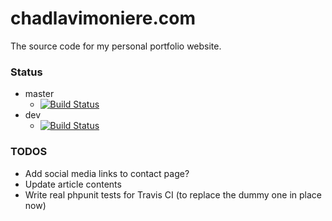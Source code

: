 # chadlavimoniere.com #
The source code for my personal portfolio website.

### Status
* master
    * [![Build Status](https://travis-ci.org/chadlavi/chadlavimoniere.com.svg?branch=master)](https://travis-ci.org/chadlavi/chadlavimoniere.com)
* dev  
    * [![Build Status](https://travis-ci.org/chadlavi/chadlavimoniere.com.svg?branch=dev)](https://travis-ci.org/chadlavi/chadlavimoniere.com)

### TODOS

* Add social media links to contact page?
* Update article contents
* Write real phpunit tests for Travis CI (to replace the dummy one in place now)
